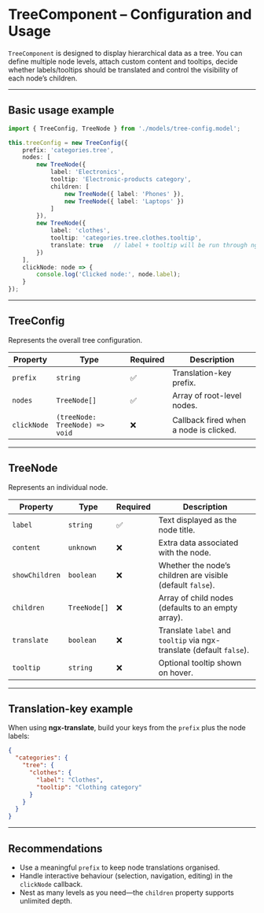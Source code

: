 # TreeComponent – Configuration and Usage

`TreeComponent` is designed to display hierarchical data as a tree. You can define multiple node levels, attach custom content and tooltips, decide whether labels/tooltips should be translated and control the visibility of each node’s children.

---

## Basic usage example

```ts
import { TreeConfig, TreeNode } from './models/tree-config.model';

this.treeConfig = new TreeConfig({
    prefix: 'categories.tree',
    nodes: [
        new TreeNode({
            label: 'Electronics',
            tooltip: 'Electronic-products category',
            children: [
                new TreeNode({ label: 'Phones' }),
                new TreeNode({ label: 'Laptops' })
            ]
        }),
        new TreeNode({
            label: 'clothes',
            tooltip: 'categories.tree.clothes.tooltip',
            translate: true   // label + tooltip will be run through ngx-translate
        })
    ],
    clickNode: node => {
        console.log('Clicked node:', node.label);
    }
});
```

---

## TreeConfig

Represents the overall tree configuration.

| Property    | Type                           | Required | Description                            |
| ----------- | ------------------------------ | -------- | -------------------------------------- |
| `prefix`    | `string`                       | ✅        | Translation-key prefix.                |
| `nodes`     | `TreeNode[]`                   | ✅        | Array of root-level nodes.             |
| `clickNode` | `(treeNode: TreeNode) => void` | ❌        | Callback fired when a node is clicked. |

---

## TreeNode

Represents an individual node.

| Property       | Type         | Required | Description                                                          |
| -------------- | ------------ | -------- | -------------------------------------------------------------------- |
| `label`        | `string`     | ✅        | Text displayed as the node title.                                    |
| `content`      | `unknown`    | ❌        | Extra data associated with the node.                                 |
| `showChildren` | `boolean`    | ❌        | Whether the node’s children are visible (default `false`).           |
| `children`     | `TreeNode[]` | ❌        | Array of child nodes (defaults to an empty array).                   |
| `translate`    | `boolean`    | ❌        | Translate `label` and `tooltip` via ngx-translate (default `false`). |
| `tooltip`      | `string`     | ❌        | Optional tooltip shown on hover.                                     |

---

## Translation-key example

When using **ngx-translate**, build your keys from the `prefix` plus the node labels:

```json
{
  "categories": {
    "tree": {
      "clothes": {
        "label": "Clothes",
        "tooltip": "Clothing category"
      }
    }
  }
}
```

---

## Recommendations

* Use a meaningful `prefix` to keep node translations organised.
* Handle interactive behaviour (selection, navigation, editing) in the `clickNode` callback.
* Nest as many levels as you need—the `children` property supports unlimited depth.
